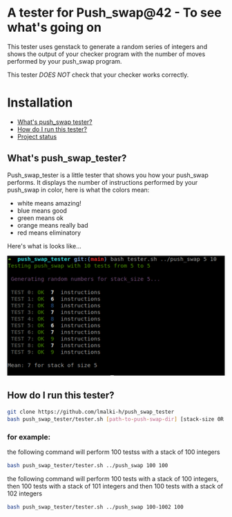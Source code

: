 # A tester for Push_swap@42 - To see what's going on
This tester uses genstack to generate a random series of integers and shows the output of your checker program with the number of moves performed by your push_swap program. 

This tester *DOES NOT* check that your checker works correctly.

# Installation
* [What's push_swap tester?](#what's-push_swap_tester?)
* [How do I run this tester?](#how-do-I-run-this-tester?)
* [Project status](#project-status)


## What's push_swap_tester?

Push_swap_tester is a little tester that shows you how your push_swap performs.
It displays the number of instructions performed by your push_swap in color, here is what the colors mean:
- white means amazing!
- blue means good
- green means ok
- orange means really bad
- red means eliminatory

Here's what is looks like...

![Screenshot](screenshot.png)


## How do I run this tester?

```bash
git clone https://github.com/lmalki-h/push_swap_tester
bash push_swap_tester/tester.sh [path-to-push-swap-dir] [stack-size 0R range] [nb_of_tests]
```
### for example:
the following command will perform 100 testss with a stack of 100 integers
```bash
bash push_swap_tester/tester.sh ../push_swap 100 100
```
   
the following command will perform 100 tests with a stack of 100 integers, then 100 tests with a stack of 101 integers and then 100 tests with a stack of 102 integers
```bash
bash push_swap_tester/tester.sh ../push_swap 100-1002 100
```
